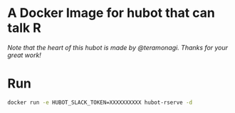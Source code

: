 A Docker Image for hubot that can talk R
========================================

*Note that the heart of this hubot is made by @teramonagi. Thanks for your great work!*

# Run

```sh
docker run -e HUBOT_SLACK_TOKEN=XXXXXXXXXX hubot-rserve -d
```

